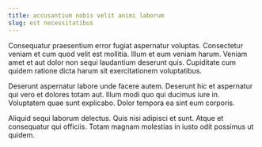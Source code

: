 ```yaml
---
title: accusantium nobis velit animi laborum
slug: est necessitatibus
---
```


Consequatur praesentium error fugiat aspernatur voluptas. Consectetur veniam et cum quod velit est mollitia. Illum et eum veniam harum. Veniam amet et aut dolor non sequi laudantium deserunt quis. Cupiditate cum quidem ratione dicta harum sit exercitationem voluptatibus.

Deserunt aspernatur labore unde facere autem. Deserunt hic et aspernatur qui vero et dolores totam aut. Illum modi quo qui ducimus iure in. Voluptatem quae sunt explicabo. Dolor tempora ea sint eum corporis.

Aliquid sequi laborum delectus. Quis nisi adipisci et sunt. Atque et consequatur qui officiis. Totam magnam molestias in iusto odit possimus ut quidem.
